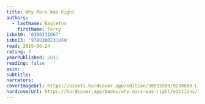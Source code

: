 ```yaml
---
title: Why Marx Was Right
authors:
  - lastName: Eagleton
    firstName: Terry
isbn10: '0300231067'
isbn13: '9780300231069'
read: 2019-06-24
rating: 3
yearPublished: 2011
reading: false
asin:
subtitle:
narrators:
coverImageUrl: https://assets.hardcover.app/edition/30515589/9238680-L.jpg
hardcoverUrl: https://hardcover.app/books/why-marx-was-right/editions/30515589
---
```

